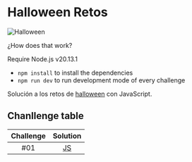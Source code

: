 # Halloween Retos
![Halloween](https://github.com/user-attachments/assets/5373adc3-cd3e-4d72-a8e8-5709c944d5b5)

¿How does that work?

Require Node.js v20.13.1

* `npm install` to install the dependencies
* `npm run dev` to run development mode of every challenge

Solución a los retos de [halloween](https://halloween.dev/) con JavaScript.


## Chanllenge table

| Challenge |                                 Solution                                   |
| :-------: |:--------------------------------------------------------------------------: |
|    #01    | [JS](challenges/challenge-01/index.js) |
